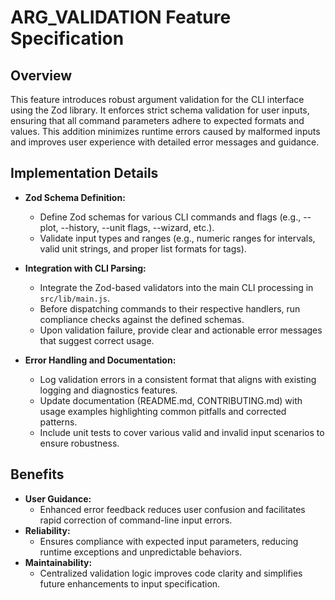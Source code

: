 # ARG_VALIDATION Feature Specification

## Overview
This feature introduces robust argument validation for the CLI interface using the Zod library. It enforces strict schema validation for user inputs, ensuring that all command parameters adhere to expected formats and values. This addition minimizes runtime errors caused by malformed inputs and improves user experience with detailed error messages and guidance.

## Implementation Details
- **Zod Schema Definition:**
  - Define Zod schemas for various CLI commands and flags (e.g., --plot, --history, --unit flags, --wizard, etc.).
  - Validate input types and ranges (e.g., numeric ranges for intervals, valid unit strings, and proper list formats for tags).

- **Integration with CLI Parsing:**
  - Integrate the Zod-based validators into the main CLI processing in `src/lib/main.js`.
  - Before dispatching commands to their respective handlers, run compliance checks against the defined schemas.
  - Upon validation failure, provide clear and actionable error messages that suggest correct usage.

- **Error Handling and Documentation:**
  - Log validation errors in a consistent format that aligns with existing logging and diagnostics features.
  - Update documentation (README.md, CONTRIBUTING.md) with usage examples highlighting common pitfalls and corrected patterns.
  - Include unit tests to cover various valid and invalid input scenarios to ensure robustness.

## Benefits
- **User Guidance:**
  - Enhanced error feedback reduces user confusion and facilitates rapid correction of command-line input errors.
- **Reliability:**
  - Ensures compliance with expected input parameters, reducing runtime exceptions and unpredictable behaviors.
- **Maintainability:**
  - Centralized validation logic improves code clarity and simplifies future enhancements to input specification.
